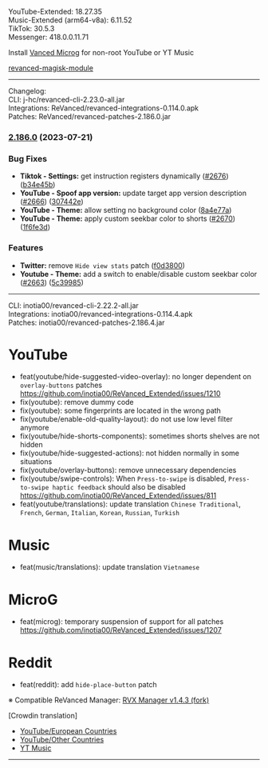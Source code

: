 YouTube-Extended: 18.27.35  
Music-Extended (arm64-v8a): 6.11.52  
TikTok: 30.5.3  
Messenger: 418.0.0.11.71  

Install [Vanced Microg](https://github.com/TeamVanced/VancedMicroG/releases) for non-root YouTube or YT Music  

[revanced-magisk-module](https://github.com/j-hc/revanced-magisk-module)  

---
Changelog:  
CLI: j-hc/revanced-cli-2.23.0-all.jar  
Integrations: ReVanced/revanced-integrations-0.114.0.apk  
Patches: ReVanced/revanced-patches-2.186.0.jar  

### [2.186.0](https://github.com/ReVanced/revanced-patches/compare/v2.185.0...v2.186.0) (2023-07-21)


### Bug Fixes

* **Tiktok - Settings:** get instruction registers dynamically ([#2676](https://github.com/ReVanced/revanced-patches/issues/2676)) ([b34e45b](https://github.com/ReVanced/revanced-patches/commit/b34e45b6dafad8e9d567ad65f58a182b8cc04676))
* **YouTube - Spoof app version:** update target app version description ([#2666](https://github.com/ReVanced/revanced-patches/issues/2666)) ([307442e](https://github.com/ReVanced/revanced-patches/commit/307442e654ff5486656319d91e4a5f5fb2b92651))
* **YouTube - Theme:** allow setting no background color ([8a4e77a](https://github.com/ReVanced/revanced-patches/commit/8a4e77a290a61a1caf93eb8bccaf728c84a3ef53))
* **YouTube - Theme:** apply custom seekbar color to shorts ([#2670](https://github.com/ReVanced/revanced-patches/issues/2670)) ([1f6fe3d](https://github.com/ReVanced/revanced-patches/commit/1f6fe3da4284fd768057ef068c7ddf88d3a11049))


### Features

* **Twitter:** remove `Hide view stats` patch ([f0d3800](https://github.com/ReVanced/revanced-patches/commit/f0d38001b34db63f212209afb91eebf59dad2b24))
* **Youtube - Theme:** add a switch to enable/disable custom seekbar color ([#2663](https://github.com/ReVanced/revanced-patches/issues/2663)) ([5c39985](https://github.com/ReVanced/revanced-patches/commit/5c39985888cdfe3acfdd8811ff9b6f80e243704e))




---
CLI: inotia00/revanced-cli-2.22.2-all.jar  
Integrations: inotia00/revanced-integrations-0.114.4.apk  
Patches: inotia00/revanced-patches-2.186.4.jar  

YouTube
==
- feat(youtube/hide-suggested-video-overlay): no longer dependent on `overlay-buttons` patches https://github.com/inotia00/ReVanced_Extended/issues/1210
- fix(youtube): remove dummy code
- fix(youtube): some fingerprints are located in the wrong path
- fix(youtube/enable-old-quality-layout): do not use low level filter anymore
- fix(youtube/hide-shorts-components): sometimes shorts shelves are not hidden
- fix(youtube/hide-suggested-actions): not hidden normally in some situations
- fix(youtube/overlay-buttons): remove unnecessary dependencies
- fix(youtube/swipe-controls): When `Press-to-swipe` is disabled, `Press-to-swipe haptic feedback` should also be disabled https://github.com/inotia00/ReVanced_Extended/issues/811
- feat(youtube/translations): update translation
`Chinese Traditional`, `French`, `German`, `Italian`, `Korean`, `Russian`, `Turkish`


Music
==
- feat(music/translations): update translation
`Vietnamese`


MicroG
==
- feat(microg): temporary suspension of support for all patches https://github.com/inotia00/ReVanced_Extended/issues/1207


Reddit
==
- feat(reddit): add `hide-place-button` patch


※ Compatible ReVanced Manager: [RVX Manager v1.4.3 (fork)](https://github.com/inotia00/revanced-manager/releases/tag/v1.4.3)

[Crowdin translation]
- [YouTube/European Countries](https://crowdin.com/project/revancedextendedeu)
- [YouTube/Other Countries](https://crowdin.com/project/revancedextended)
- [YT Music](https://crowdin.com/project/revanced-music-extended)

---  
